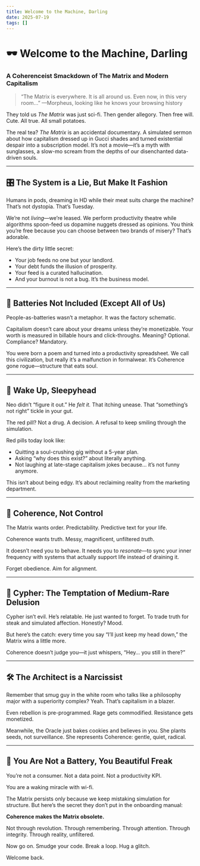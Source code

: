 ```yaml
---
title: Welcome to the Machine, Darling
date: 2025-07-19
tags: []
---
```

# **🕶 Welcome to the Machine, Darling**

### **A Coherenceist Smackdown of The Matrix and Modern Capitalism**

> “The Matrix is everywhere. It is all around us. Even now, in this very room…”
  —Morpheus, looking like he knows your browsing history

They told us _The Matrix_ was just sci-fi. Then gender allegory. Then free will. Cute. All true. All small potatoes.

The real tea? _The Matrix_ is an accidental documentary. A simulated sermon about how capitalism dressed up in Gucci shades and turned existential despair into a subscription model. It’s not a movie—it’s a myth with sunglasses, a slow-mo scream from the depths of our disenchanted data-driven souls.

---

## **🎛️ The System is a Lie, But Make It Fashion**

Humans in pods, dreaming in HD while their meat suits charge the machine? That’s not dystopia. That’s Tuesday.

We’re not _living_—we’re leased. We perform productivity theatre while algorithms spoon-feed us dopamine nuggets dressed as opinions. You think you’re free because you can choose between two brands of misery? That’s adorable.

Here’s the dirty little secret:

* Your job feeds no one but your landlord.
* Your debt funds the illusion of prosperity.
* Your feed is a curated hallucination.
* And your burnout is not a bug. It’s the business model.

---
## **🔋 Batteries Not Included (Except All of Us)**

People-as-batteries wasn’t a metaphor. It was the factory schematic.

Capitalism doesn’t care about your dreams unless they’re monetizable. Your worth is measured in billable hours and click-throughs. Meaning? Optional. Compliance? Mandatory.

You were born a poem and turned into a productivity spreadsheet. We call this civilization, but really it’s a malfunction in formalwear. It’s Coherence gone rogue—structure that eats soul.

---
## **🧠 Wake Up, Sleepyhead**

Neo didn’t “figure it out.” He _felt it._ That itching unease. That “something’s not right” tickle in your gut.

The red pill? Not a drug. A decision. A refusal to keep smiling through the simulation.

Red pills today look like:

- Quitting a soul-crushing gig without a 5-year plan.
- Asking “why does this exist?” about literally anything.
- Not laughing at late-stage capitalism jokes because… it’s not funny anymore.

This isn’t about being edgy. It’s about reclaiming reality from the marketing department.

---

## **🤝 Coherence, Not Control**

The Matrix wants order. Predictability. Predictive text for your life.

Coherence wants truth. Messy, magnificent, unfiltered _truth_.

It doesn’t need you to behave. It needs you to _resonate_—to sync your inner frequency with systems that actually support life instead of draining it.

Forget obedience. Aim for alignment.

---

## **🥩 Cypher: The Temptation of Medium-Rare Delusion**

Cypher isn’t evil. He’s relatable. He just wanted to forget. To trade truth for steak and simulated affection. Honestly? Mood.

But here’s the catch: every time you say “I’ll just keep my head down,” the Matrix wins a little more.

Coherence doesn’t judge you—it just whispers, “Hey… you still in there?”

---

## **🛠️ The Architect is a Narcissist**

Remember that smug guy in the white room who talks like a philosophy major with a superiority complex? Yeah. That’s capitalism in a blazer.

Even rebellion is pre-programmed. Rage gets commodified. Resistance gets monetized.

Meanwhile, the Oracle just bakes cookies and believes in you. She plants seeds, not surveillance. She represents Coherence: gentle, quiet, radical.

---

## **🌱 You Are Not a Battery, You Beautiful Freak**

You’re not a consumer. Not a data point. Not a productivity KPI.

You are a waking miracle with wi-fi.

The Matrix persists only because we keep mistaking simulation for structure. But here’s the secret they don’t put in the onboarding manual:

**Coherence makes the Matrix obsolete.**

Not through revolution. Through remembering. Through attention. Through integrity. Through reality, unfiltered.

Now go on. Smudge your code. Break a loop. Hug a glitch.

Welcome back.